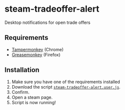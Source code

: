 # steam-tradeoffer-alert
Desktop notifications for open trade offers

## Requirements
* [Tampermonkey](https://chrome.google.com/webstore/detail/tampermonkey/dhdgffkkebhmkfjojejmpbldmpobfkfo?hl=en) (Chrome)
* [Greasemonkey](https://addons.mozilla.org/en-us/firefox/addon/greasemonkey/) (Firefox)

## Installation
1. Make sure you have one of the requirements installed
2. Download the script [`steam-tradeoffer-alert.user.js`](steam-tradeoffer-alert.user.js?raw=true).
3. Confirm.
4. Open a steam page.
5. Script is now running!
